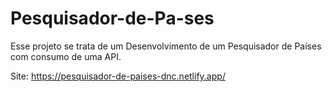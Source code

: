 # Pesquisador-de-Pa-ses
Esse projeto se trata de um Desenvolvimento de um Pesquisador de Países com consumo de uma API.

Site: https://pesquisador-de-paises-dnc.netlify.app/

